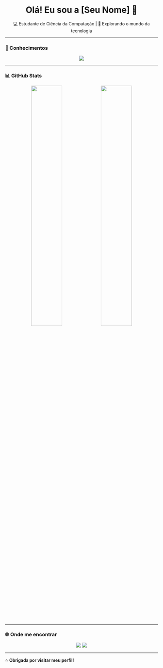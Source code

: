 
<h1 align="center">Olá! Eu sou a [Seu Nome] 👋</h1>

<p align="center">
  💻 Estudante de Ciência da Computação | 🚀 Explorando o mundo da tecnologia  
</p>

---

### 🧠 Conhecimentos

<p align="center">
  <img src="https://skillicons.dev/icons?i=python,html,css,js,react,django,git,github,mysql&theme=light" />
</p>

---

### 📊 GitHub Stats

<p align="center">
  <img src="https://github-readme-stats.vercel.app/api?username=SEU_USUARIO&show_icons=true&theme=dracula" width="45%" />
  <img src="https://github-readme-stats.vercel.app/api/top-langs/?username=SEU_USUARIO&layout=compact&theme=dracula" width="45%" />
</p>

---

### 🌐 Onde me encontrar

<p align="center">
  <a href="https://linkedin.com/in/SEU_USUARIO"><img src="https://img.shields.io/badge/-LinkedIn-0A66C2?style=for-the-badge&logo=linkedin&logoColor=white" /></a>
  <a href="mailto:SEU_EMAIL@gmail.com"><img src="https://img.shields.io/badge/-Email-D14836?style=for-the-badge&logo=gmail&logoColor=white" /></a>
</p>

---

⭐️ **Obrigada por visitar meu perfil!**


